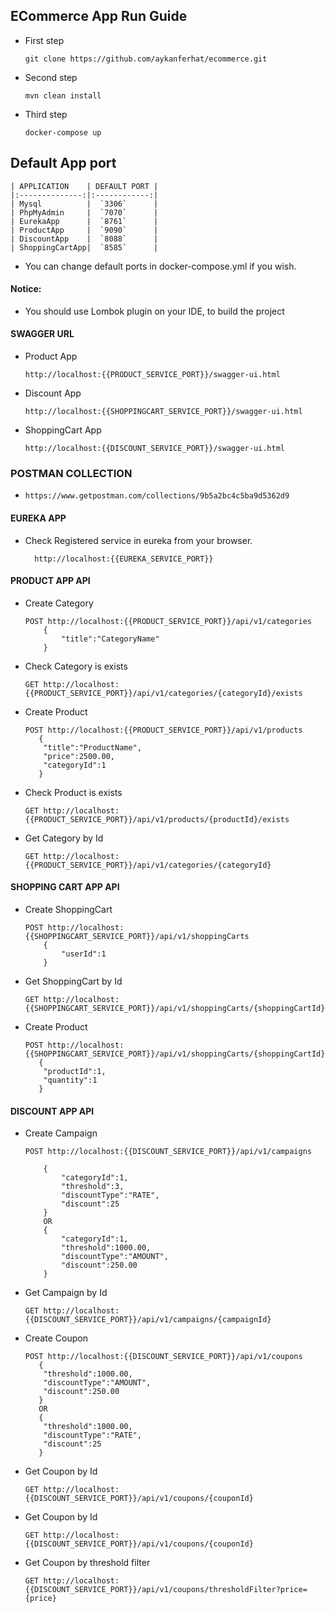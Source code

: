 ## ECommerce App Run Guide ##

- First step
    ```
    git clone https://github.com/aykanferhat/ecommerce.git
    ```
        
- Second step
    ```
    mvn clean install
    ```
        
- Third step
    ```
    docker-compose up
    ```
    
## Default App port ##

    | APPLICATION    | DEFAULT PORT |  
    |:--------------:|:------------:|
    | Mysql          |  `3306`      |
    | PhpMyAdmin     |  `7070`      |
    | EurekaApp      |  `8761`      |
    | ProductApp     |  `9090`      |
    | DiscountApp    |  `8088`      |
    | ShoppingCartApp|  `8585`      |

- You can change default ports in docker-compose.yml if you wish. 

#### Notice:

- You should use Lombok plugin on your IDE, to build the project

#### SWAGGER URL 

* Product App 
    ```
    http://localhost:{{PRODUCT_SERVICE_PORT}}/swagger-ui.html
    ```
* Discount App 
    ```
    http://localhost:{{SHOPPINGCART_SERVICE_PORT}}/swagger-ui.html
    ```
* ShoppingCart App 
    ```
    http://localhost:{{DISCOUNT_SERVICE_PORT}}/swagger-ui.html
    ```
    
### POSTMAN COLLECTION

- 
    ```
    https://www.getpostman.com/collections/9b5a2bc4c5ba9d5362d9
    ```     

#### EUREKA APP

* Check Registered service in eureka from your browser.
    ```
      http://localhost:{{EUREKA_SERVICE_PORT}}
    ```


#### PRODUCT APP API
    
* Create Category
    ```
    POST http://localhost:{{PRODUCT_SERVICE_PORT}}/api/v1/categories
        {
            "title":"CategoryName" 
        }
    ```
    
* Check Category is exists
    ```
    GET http://localhost:{{PRODUCT_SERVICE_PORT}}/api/v1/categories/{categoryId}/exists
    ```
    
* Create Product
    ```
    POST http://localhost:{{PRODUCT_SERVICE_PORT}}/api/v1/products
       {
        "title":"ProductName", 
        "price":2500.00,       
        "categoryId":1          
       }
    ```
* Check Product is exists   
    ```
    GET http://localhost:{{PRODUCT_SERVICE_PORT}}/api/v1/products/{productId}/exists
    ```

* Get Category by Id
    ```
    GET http://localhost:{{PRODUCT_SERVICE_PORT}}/api/v1/categories/{categoryId}
    ```


#### SHOPPING CART APP API

* Create ShoppingCart
    ```
    POST http://localhost:{{SHOPPINGCART_SERVICE_PORT}}/api/v1/shoppingCarts
        {
        	"userId":1
        }
    ```
    
* Get ShoppingCart by Id
    ```
    GET http://localhost:{{SHOPPINGCART_SERVICE_PORT}}/api/v1/shoppingCarts/{shoppingCartId}
    ```
    
* Create Product
    ```
    POST http://localhost:{{SHOPPINGCART_SERVICE_PORT}}/api/v1/shoppingCarts/{shoppingCartId}
       {
       	"productId":1,
       	"quantity":1
       }
    ```

#### DISCOUNT APP API

* Create Campaign
    ```
    POST http://localhost:{{DISCOUNT_SERVICE_PORT}}/api/v1/campaigns
        
        {
        	"categoryId":1,
        	"threshold":3,
        	"discountType":"RATE",
        	"discount":25
        }
        OR
        {
        	"categoryId":1,
        	"threshold":1000.00,
        	"discountType":"AMOUNT",
        	"discount":250.00
        }
    ```
    
* Get Campaign by Id
    ```
    GET http://localhost:{{DISCOUNT_SERVICE_PORT}}/api/v1/campaigns/{campaignId}
    ```
    
* Create Coupon
    ```
    POST http://localhost:{{DISCOUNT_SERVICE_PORT}}/api/v1/coupons
       {
       	"threshold":1000.00,
       	"discountType":"AMOUNT",
       	"discount":250.00
       }
       OR
       {
       	"threshold":1000.00,
       	"discountType":"RATE",
       	"discount":25
       }       
    ```
* Get Coupon by Id
    ```
    GET http://localhost:{{DISCOUNT_SERVICE_PORT}}/api/v1/coupons/{couponId}
    ```   
    
* Get Coupon by Id 
    ```
    GET http://localhost:{{DISCOUNT_SERVICE_PORT}}/api/v1/coupons/{couponId}
    ```

* Get Coupon by threshold filter
    ```
    GET http://localhost:{{DISCOUNT_SERVICE_PORT}}/api/v1/coupons/thresholdFilter?price={price}
    ```    
   
